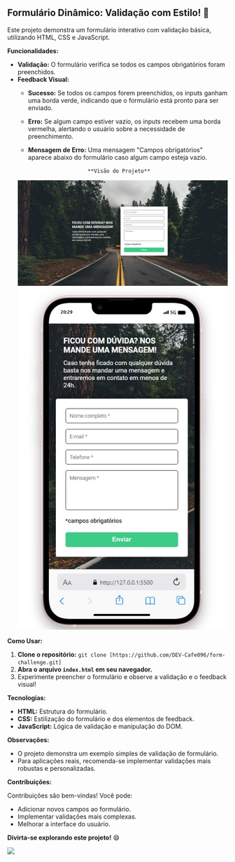 ## Formulário Dinâmico: Validação com Estilo! 🎨

Este projeto demonstra um formulário interativo com validação básica, utilizando HTML, CSS e JavaScript. 

**Funcionalidades:**

* **Validação:** O formulário verifica se todos os campos obrigatórios foram preenchidos.
* **Feedback Visual:** 
    * **Sucesso:** Se todos os campos forem preenchidos, os inputs ganham uma borda verde, indicando que o formulário está pronto para ser enviado.
    * **Erro:** Se algum campo estiver vazio, os inputs recebem uma borda vermelha, alertando o usuário sobre a necessidade de preenchimento. 
    * **Mensagem de Erro:**  Uma mensagem "Campos obrigatórios" aparece abaixo do formulário caso algum campo esteja vazio.

                             **Visão do Projeto**

    <img src="../images/visao-projeto.jpg">
    <br>
    <img src="../images/mobile-projeto.jpg">
    

**Como Usar:**

1. **Clone o repositório:** `git clone [https://github.com/DEV-Cafe096/form-challenge.git]`
2. **Abra o arquivo `index.html` em seu navegador.**
3. Experimente preencher o formulário e observe a validação e o feedback visual!

**Tecnologias:**

* **HTML:** Estrutura do formulário.
* **CSS:** Estilização do formulário e dos elementos de feedback.
* **JavaScript:** Lógica de validação e manipulação do DOM.

**Observações:**

* O projeto demonstra um exemplo simples de validação de formulário. 
* Para aplicações reais, recomenda-se implementar validações mais robustas e personalizadas.

**Contribuições:**

Contribuições são bem-vindas! Você pode:

* Adicionar novos campos ao formulário.
* Implementar validações mais complexas.
* Melhorar a interface do usuário.

**Divirta-se explorando este projeto!** 😄

  <img src="../images/readme-name.gif">


